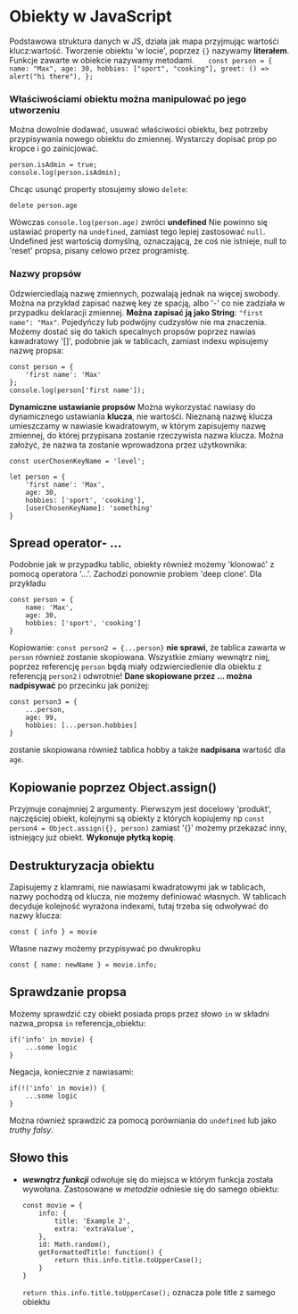 # Obiekty w JavaScript

Podstawowa struktura danych w JS, działa jak mapa przyjmując wartośći klucz:wartość. Tworzenie obiektu 'w locie', poprzez `{}` nazywamy **literałem**. Funkcje zawarte w obiekcie nazywamy metodami.
`    const person = {
    name: "Max",
    age: 30,
    hobbies: ["sport", "cooking"],
    greet: () => alert("hi there"),
    };
   `

### Właściwościami obiektu można manipulować po jego utworzeniu

Można dowolnie dodawać, usuwać właściwości obiektu, bez potrzeby przypisywania nowego obiektu do zmiennej. Wystarczy dopisać prop po kropce i go zainicjować.

```
person.isAdmin = true;
console.log(person.isAdmin);
```

Chcąc usunąć property stosujemy słowo `delete`:

```
delete person.age
```

Wówczas `console.log(person.age)` zwróci **undefined**
Nie powinno się ustawiać property na `undefined`, zamiast tego lepiej zastosować `null`. Undefined jest wartością domyślną, oznaczającą, że coś nie istnieje, null to 'reset' propsa, pisany celowo przez programistę.

### Nazwy propsów

Odzwierciedlają nazwę zmiennych, pozwalają jednak na więcej swobody. Można na przykład zapisać nazwę key ze spacją, albo '-' co nie zadziała w przypadku deklaracji zmiennej. **Można zapisać ją jako String**: `"first name": "Max"`. Pojedyńczy lub podwójny cudzysłów nie ma znaczenia.
Możemy dostać się do takich specalnych propsów poprzez nawias kawadratowy '[]', podobnie jak w tablicach, zamiast indexu wpisujemy nazwę propsa:

```
const person = {
    'first name': 'Max'
};
console.log(person['first name']);
```

**Dynamiczne ustawianie propsów**
Można wykorzystać nawiasy do dynamicznego ustawiania **klucza**, nie wartośći. Nieznaną nazwę klucza umieszczamy w nawiasie kwadratowym, w którym zapisujemy nazwę zmiennej, do której przypisana zostanie rzeczywista nazwa klucza. Można założyć, że nazwa ta zostanie wprowadzona przez użytkownika:

```
const userChosenKeyName = 'level';

let person = {
    'first name': 'Max',
    age: 30,
    hobbies: ['sport', 'cooking'],
    [userChosenKeyName]: 'something'
}
```

## Spread operator- ...

Podobnie jak w przypadku tablic, obiekty również możemy 'klonować' z pomocą operatora '...'. Zachodzi ponownie problem 'deep clone'. Dla przykładu

```
const person = {
    name: 'Max',
    age: 30,
    hobbies: ['sport', 'cooking']
}
```

Kopiowanie: `const person2 = {...person}` **nie sprawi**, że tablica zawarta w `person` również zostanie skopiowana. Wszystkie zmiany wewnątrz niej, poprzez referencję `person` będą miały odzwierciedlenie dla obiektu z referencją `person2` i odwrotnie! **Dane skopiowane przez ... można nadpisywać** po przecinku jak poniżej:

```
const person3 = {
    ...person,
    age: 99,
    hobbies: [...person.hobbies]
}
```

zostanie skopiowana również tablica hobby a także **nadpisana** wartość dla `age`.

## Kopiowanie poprzez Object.assign()

Przyjmuje conajmniej 2 argumenty. Pierwszym jest docelowy 'produkt', najczęściej obiekt, kolejnymi są obiekty z których kopiujemy np `const person4 = Object.assign({}, person)` zamiast '{}' możemy przekazać inny, istniejący już obiekt. **Wykonuje płytką kopię**.

## Destrukturyzacja obiektu

Zapisujemy z klamrami, nie nawiasami kwadratowymi jak w tablicach, nazwy pochodzą od klucza, nie możemy definiować własnych. W tablicach decyduje kolejność wyrażona indexami, tutaj trzeba się odwoływać do nazwy klucza:

```
const { info } = movie
```

Własne nazwy możemy przypisywać po dwukropku

```
const { name: newName } = movie.info;
```

## Sprawdzanie propsa

Możemy sprawdzić czy obiekt posiada props przez słowo `in` w składni nazwa_propsa `in` referencja_obiektu:

```
if('info' in movie) {
    ...some logic
}
```

Negacja, koniecznie z nawiasami:

```
if(!('info' in movie)) {
    ...some logic
}
```

Można również sprawdzić za pomocą porówniania do `undefined` lub jako _truthy falsy_.

## Słowo this

- **_wewnątrz funkcji_** odwołuje się do miejsca w którym funkcja została wywołana. Zastosowane w _metodzie_ odniesie się do samego obiektu:

    ```
    const movie = {
        info: {
            title: 'Example 2',
            extra: 'extraValue',
        },
        id: Math.random(),
        getFormattedTitle: function() {
            return this.info.title.toUpperCase();
        }
    }
    ```
    `return this.info.title.toUpperCase();` oznacza pole title z samego obiektu